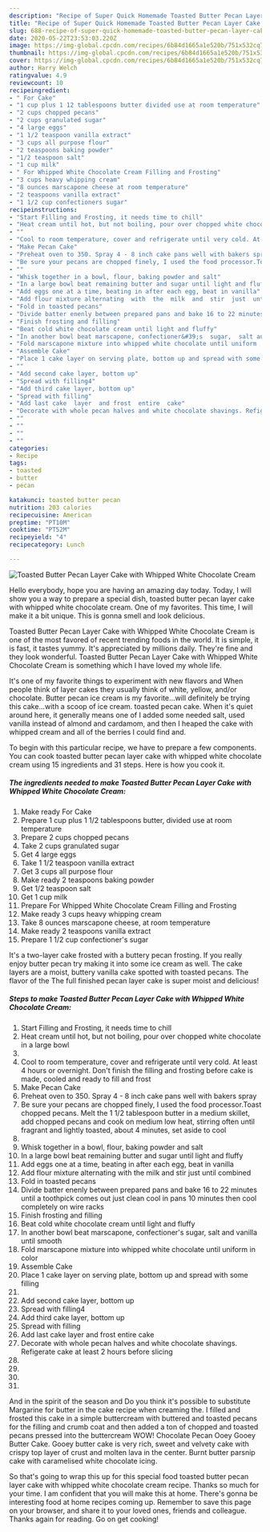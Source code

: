 ```yaml
---
description: "Recipe of Super Quick Homemade Toasted Butter Pecan Layer Cake with Whipped White Chocolate Cream"
title: "Recipe of Super Quick Homemade Toasted Butter Pecan Layer Cake with Whipped White Chocolate Cream"
slug: 688-recipe-of-super-quick-homemade-toasted-butter-pecan-layer-cake-with-whipped-white-chocolate-cream
date: 2020-05-22T23:53:03.220Z
image: https://img-global.cpcdn.com/recipes/6b84d1665a1e520b/751x532cq70/toasted-butter-pecan-layer-cake-with-whipped-white-chocolate-cream-recipe-main-photo.jpg
thumbnail: https://img-global.cpcdn.com/recipes/6b84d1665a1e520b/751x532cq70/toasted-butter-pecan-layer-cake-with-whipped-white-chocolate-cream-recipe-main-photo.jpg
cover: https://img-global.cpcdn.com/recipes/6b84d1665a1e520b/751x532cq70/toasted-butter-pecan-layer-cake-with-whipped-white-chocolate-cream-recipe-main-photo.jpg
author: Harry Welch
ratingvalue: 4.9
reviewcount: 10
recipeingredient:
- " For Cake"
- "1 cup plus 1 12 tablespoons butter divided use at room temperature"
- "2 cups chopped pecans"
- "2 cups granulated sugar"
- "4 large eggs"
- "1 1/2 teaspoon vanilla extract"
- "3 cups all purpose flour"
- "2 teaspoons baking powder"
- "1/2 teaspoon salt"
- "1 cup milk"
- " For Whipped White Chocolate Cream Filling and Frosting"
- "3 cups heavy whipping cream"
- "8 ounces marscapone cheese at room temperature"
- "2 teaspoons vanilla extract"
- "1 1/2 cup confectioners sugar"
recipeinstructions:
- "Start Filling and Frosting, it needs time to chill"
- "Heat cream until hot, but not boiling, pour over chopped white chocolate in a large bowl"
- ""
- "Cool to room temperature, cover and refrigerate until very cold. At least 4 hours or overnight. Don&#39;t  finish the  filling and frosting before cake is made, cooled and ready to fill and frost"
- "Make Pecan Cake"
- "Preheat oven to 350. Spray 4 - 8 inch cake pans well with bakers spray"
- "Be sure your pecans are chopped finely, I used the food processor.Toast chopped pecans. Melt the 1 1/2  tablespoon butter in a medium skillet, add chopped pecans and cook on medium low heat, stirring often until fragrant  and lightly toasted, about 4 minutes, set aside to cool"
- ""
- "Whisk together in a bowl, flour, baking powder and salt"
- "In a large bowl beat remaining butter and sugar until light and fluffy"
- "Add eggs one at a time, beating in after each egg, beat in vanilla"
- "Add flour mixture alternating  with  the  milk  and  stir  just  until  combined"
- "Fold in toasted pecans"
- "Divide batter enenly between prepared pans and bake 16 to 22 minutes until a toothpick  comes  out  just  clean cool in pans 10 minutes then cool completely  on  wire  racks"
- "Finish frosting and filling"
- "Beat cold white chocolate cream until light and fluffy"
- "In another bowl beat marscapone, confectioner&#39;s  sugar,  salt and vanilla  until  smooth"
- "Fold marscapone mixture into whipped white chocolate until uniform  in  color"
- "Assemble Cake"
- "Place 1 cake layer on serving plate, bottom up and spread with some filling"
- ""
- "Add second cake layer, bottom up"
- "Spread with filling4"
- "Add third cake layer, bottom up"
- "Spread with filling"
- "Add last cake  layer  and frost  entire  cake"
- "Decorate with whole pecan halves and white chocolate shavings. Refigerate cake at least 2 hours before slicing"
- ""
- ""
- ""
- ""
categories:
- Recipe
tags:
- toasted
- butter
- pecan

katakunci: toasted butter pecan 
nutrition: 203 calories
recipecuisine: American
preptime: "PT10M"
cooktime: "PT52M"
recipeyield: "4"
recipecategory: Lunch

---
```



![Toasted Butter Pecan Layer Cake with Whipped White Chocolate Cream](https://img-global.cpcdn.com/recipes/6b84d1665a1e520b/751x532cq70/toasted-butter-pecan-layer-cake-with-whipped-white-chocolate-cream-recipe-main-photo.jpg)

Hello everybody, hope you are having an amazing day today. Today, I will show you a way to prepare a special dish, toasted butter pecan layer cake with whipped white chocolate cream. One of my favorites. This time, I will make it a bit unique. This is gonna smell and look delicious.

Toasted Butter Pecan Layer Cake with Whipped White Chocolate Cream is one of the most favored of recent trending foods in the world. It is simple, it is fast, it tastes yummy. It's appreciated by millions daily. They're fine and they look wonderful. Toasted Butter Pecan Layer Cake with Whipped White Chocolate Cream is something which I have loved my whole life.

It&#39;s one of my favorite things to experiment with new flavors and When people think of layer cakes they usually think of white, yellow, and/or chocolate. Butter pecan ice cream is my favorite…will definitely be trying this cake…with a scoop of ice cream. toasted pecan cake. When it&#39;s quiet around here, it generally means one of I added some needed salt, used vanilla instead of almond and cardamom, and then I heaped the cake with whipped cream and all of the berries I could find and.


To begin with this particular recipe, we have to prepare a few components. You can cook toasted butter pecan layer cake with whipped white chocolate cream using 15 ingredients and 31 steps. Here is how you cook it.

<!--inarticleads1-->

##### The ingredients needed to make Toasted Butter Pecan Layer Cake with Whipped White Chocolate Cream:

1. Make ready  For Cake
1. Prepare 1 cup plus 1 1/2 tablespoons butter, divided use at room temperature
1. Prepare 2 cups chopped pecans
1. Take 2 cups granulated sugar
1. Get 4 large eggs
1. Take 1 1/2 teaspoon vanilla extract
1. Get 3 cups all purpose flour
1. Make ready 2 teaspoons baking powder
1. Get 1/2 teaspoon salt
1. Get 1 cup milk
1. Prepare  For Whipped White Chocolate Cream Filling and Frosting
1. Make ready 3 cups heavy whipping cream
1. Take 8 ounces marscapone cheese, at room temperature
1. Make ready 2 teaspoons vanilla extract
1. Prepare 1 1/2 cup confectioner&#39;s sugar


It&#39;s a two-layer cake frosted with a buttery pecan frosting. If you really enjoy butter pecan try making it into some ice cream as well. The cake layers are a moist, buttery vanilla cake spotted with toasted pecans. The flavor of the The full finished pecan layer cake is super moist and delicious! 

<!--inarticleads2-->

##### Steps to make Toasted Butter Pecan Layer Cake with Whipped White Chocolate Cream:

1. Start Filling and Frosting, it needs time to chill
1. Heat cream until hot, but not boiling, pour over chopped white chocolate in a large bowl
1. 
1. Cool to room temperature, cover and refrigerate until very cold. At least 4 hours or overnight. Don&#39;t  finish the  filling and frosting before cake is made, cooled and ready to fill and frost
1. Make Pecan Cake
1. Preheat oven to 350. Spray 4 - 8 inch cake pans well with bakers spray
1. Be sure your pecans are chopped finely, I used the food processor.Toast chopped pecans. Melt the 1 1/2  tablespoon butter in a medium skillet, add chopped pecans and cook on medium low heat, stirring often until fragrant  and lightly toasted, about 4 minutes, set aside to cool
1. 
1. Whisk together in a bowl, flour, baking powder and salt
1. In a large bowl beat remaining butter and sugar until light and fluffy
1. Add eggs one at a time, beating in after each egg, beat in vanilla
1. Add flour mixture alternating  with  the  milk  and  stir  just  until  combined
1. Fold in toasted pecans
1. Divide batter enenly between prepared pans and bake 16 to 22 minutes until a toothpick  comes  out  just  clean cool in pans 10 minutes then cool completely  on  wire  racks
1. Finish frosting and filling
1. Beat cold white chocolate cream until light and fluffy
1. In another bowl beat marscapone, confectioner&#39;s  sugar,  salt and vanilla  until  smooth
1. Fold marscapone mixture into whipped white chocolate until uniform  in  color
1. Assemble Cake
1. Place 1 cake layer on serving plate, bottom up and spread with some filling
1. 
1. Add second cake layer, bottom up
1. Spread with filling4
1. Add third cake layer, bottom up
1. Spread with filling
1. Add last cake  layer  and frost  entire  cake
1. Decorate with whole pecan halves and white chocolate shavings. Refigerate cake at least 2 hours before slicing
1. 
1. 
1. 
1. 


And in the spirit of the season and Do you think it&#39;s possible to substitute Margarine for butter in the cake recipe when creaming the. I filled and frosted this cake in a simple buttercream with buttered and toasted pecans for the filling and crumb coat and then added a ton of chopped and toasted pecans pressed into the buttercream WOW! Chocolate Pecan Ooey Gooey Butter Cake. Gooey butter cake is very rich, sweet and velvety cake with crispy top layer of crust and molten lava in the center. Burnt butter parsnip cake with caramelised white chocolate icing. 

So that's going to wrap this up for this special food toasted butter pecan layer cake with whipped white chocolate cream recipe. Thanks so much for your time. I am confident that you will make this at home. There's gonna be interesting food at home recipes coming up. Remember to save this page on your browser, and share it to your loved ones, friends and colleague. Thanks again for reading. Go on get cooking!

